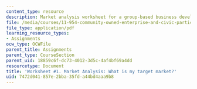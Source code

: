 ```yaml
---
content_type: resource
description: Market analysis worksheet for a group-based business development plan.
file: /media/courses/11-954-community-owned-enterprise-and-civic-participation-spring-2005/7472d041857e2bba35fda44bd4aaa9b8_appendix3.pdf
file_type: application/pdf
learning_resource_types:
- Assignments
ocw_type: OCWFile
parent_title: Assignments
parent_type: CourseSection
parent_uid: 18859c6f-dc73-4012-3d5c-4af4bf69a4dd
resourcetype: Document
title: 'Worksheet #1. Market Analysis: What is my target market?'
uid: 7472d041-857e-2bba-35fd-a44bd4aaa9b8
---
```

